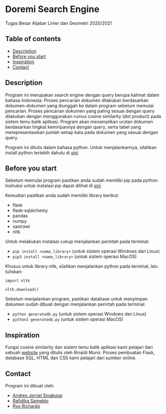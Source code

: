 # Doremi Search Engine
Tugas Besar Aljabar Linier dan Geometri 2020/2021

## Table of contents
* [Description](#description)
* [Before you start](#before-you-start)
* [Inspiration](#inspiration)
* [Contact](#contact)

## Description
Program ini merupakan search engine dengan query berupa kalimat dalam bahasa Indonesia. Proses pencarian dokumen dilakukan berdasarkan dokumen-dokumen yang diunggah ke dalam program sebelum memulai pencarian. Proses pencarian dokumen yang paling sesuai dengan query dilakukan dengan menggunakan rumus cosine similarity (dot product) pada sistem temu balik aplikasi. Program akan menampilkan urutan dokumen berdasarkan tingkat kemiripannya dengan query, serta tabel yang merepresentasikan jumlah setiap kata pada dokumen yang sesuai dengan query.

Program ini ditulis dalam bahasa python. Untuk menjalankannya, silahkan install python terlebih dahulu di [sini](https://www.python.org/downloads/)

## Before you start
Sebelum memulai program pastikan anda sudah memiliki pip pada python. Instruksi untuk instalasi pip dapat dilihat di [sini](https://www.geeksforgeeks.org/download-and-install-pip-latest-version/)

Kemudian pastikan anda sudah memiliki library berikut:
* flask
* flask-sqlalchemy
* pandas
* numpy
* sastrawi
* nltk

Untuk melakukan instalasi cukup menjalankan perintah pada terminal:

* `pip install <nama_library>` (untuk sistem operasi Windows dan Linux)
* `pip3 install <nama_library>` (untuk sistem operasi MacOS)

Khusus untuk library nltk, silahkan menjalankan python pada terminal, lalu tuliskan:

`import nltk `

`nltk.download()`

Sebelum menjalankan program, pastikan database untuk menyimpan dokumen sudah dibuat dengan menjalankan perintah pada terminal:
* `python generatedb.py` (untuk sistem operasi Windows dan Linux)
* `python3 generatedb.py` (untuk sistem operasi MacOS)

## Inspiration
Fungsi cosine similarity dan sistem temu balik aplikasi kami pelajari dari sebuah [website](https://informatika.stei.itb.ac.id/~rinaldi.munir/AljabarGeometri/2020-2021/Algeo-12-Aplikasi-dot-product-pada-IR.pdf) yang ditulis oleh Rinaldi Munir. Proses pembuatan Flask, database SQL, HTML dan CSS kami pelajari dari sumber online.

## Contact
Program ini dibuat oleh:
* [Andres Jerriel Sinabutar](https://github.com/andresjerriels)
* [Rafidika Samekto](https://github.com/rafidika)
* [Ryo Richardo](https://github.com/ryorichardo)
